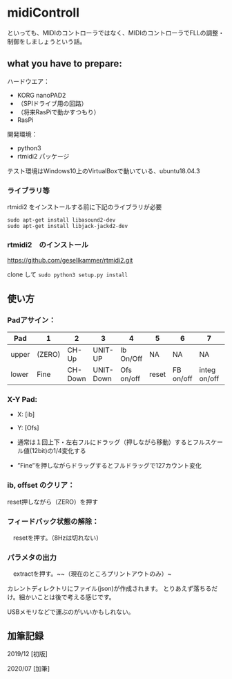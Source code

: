 # midiControll
といっても、MIDIのコントローラではなく、MIDIのコントローラでFLLの調整・制御をしましょうという話。

## what you have to prepare:
ハードウエア：
- KORG nanoPAD2
- （SPIドライブ用の回路）
- （将来RasPiで動かすつもり）
- RasPi

開発環境：
- python3
- rtmidi2 パッケージ

テスト環境はWindows10上のVirtualBoxで動いている、ubuntu18.04.3

### ライブラリ等

rtmidi2 をインストールする前に下記のライブラリが必要

```
sudo apt-get install libasound2-dev
sudo apt-get install libjack-jackd2-dev
```
### rtmidi2　のインストール

https://github.com/gesellkammer/rtmidi2.git

clone して
``` sudo python3 setup.py install ```


## 使い方

### Padアサイン：

| Pad | 1 | 2 | 3 | 4 | 5 | 6 | 7 | 8 |
| --- | -------- | -------- | -------- | -------- | -------- | -------- | -------- | -------- |
|upper|(ZERO)|CH-Up|UNIT-UP|Ib On/Off|NA|NA|NA|Extract|
|lower|Fine|CH-Down|UNIT-Down|Ofs on/off|reset|FB on/off|integ on/off|8Hz on/off|  


### X-Y Pad:

- X: [ib]

- Y: [Ofs]

 - 通常は１回上下・左右フルにドラッグ（押しながら移動）するとフルスケール値(12bit)の1/4変化する

 - ”Fine”を押しながらドラッグするとフルドラッグで127カウント変化

### ib, offset のクリア：

reset押しながら（ZERO）を押す

### フィードバック状態の解除：
　resetを押す。（8Hzは切れない）

### パラメタの出力
　extractを押す。~~（現在のところプリントアウトのみ）~
 
 カレントディレクトリにファイル(json)が作成されます。
 とりあえず落ちるだけ。細かいことは後で考える感じです。
 
 USBメモリなどで運ぶのがいいかもしれない。

## 加筆記録

2019/12 [初版]

2020/07 [加筆]



